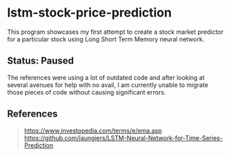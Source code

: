 # lstm-stock-price-prediction

This program showcases my first attempt to create a stock market predictor for a particular stock using Long Short Term Memory neural network. 

## Status: Paused
The references were using a lot of outdated code and after looking at several avenues for help with no avail, I am currently unable to migrate those pieces of code without causing significant errors. 

## References
> https://www.investopedia.com/terms/e/ema.asp
> https://github.com/jaungiers/LSTM-Neural-Network-for-Time-Series-Prediction
